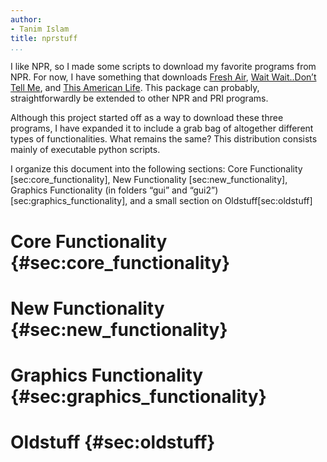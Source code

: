 ```yaml
---
author:
- Tanim Islam
title: nprstuff
...
```


I like NPR, so I made some scripts to download my favorite programs from
NPR. For now, I have something that downloads [Fresh
Air](http://www.npr.org/programs/fresh-air/), [Wait Wait..Don’t Tell
Me](http://www.npr.org/programs/wait-wait-dont-tell-me/), and [This
American Life](http://www.thisamericanlife.org/). This package can
probably, straightforwardly be extended to other NPR and PRI programs.

Although this project started off as a way to download these three
programs, I have expanded it to include a grab bag of altogether
different types of functionalities. What remains the same? This
distribution consists mainly of executable python scripts.

I organize this document into the following sections: Core Functionality
\[sec:core\_functionality\], New Functionality
\[sec:new\_functionality\], Graphics Functionality (in folders “gui” and
“gui2”)\[sec:graphics\_functionality\], and a small section on
Oldstuff\[sec:oldstuff\]

Core Functionality {#sec:core_functionality}
==================

New Functionality {#sec:new_functionality}
=================

Graphics Functionality {#sec:graphics_functionality}
======================

Oldstuff {#sec:oldstuff}
========
